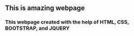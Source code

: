 ## This is amazing webpage
### This webpage created with the help of HTML, CSS, BOOTSTRAP, and JQUERY
